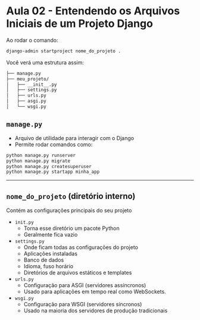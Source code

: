 # Aula 02 - Entendendo os Arquivos Iniciais de um Projeto Django

Ao rodar o comando:

```bash
django-admin startproject nome_do_projeto .
```

Você verá uma estrutura assim:

```bash
├── manage.py
├── meu_projeto/
│   ├── __init__.py
│   ├── settings.py
│   ├── urls.py
│   ├── asgi.py
│   └── wsgi.py
```

## `manage.py`

-   Arquivo de utilidade para interagir com o Django
-   Permite rodar comandos como:

```bash
python manage.py runserver
python manage.py migrate
python manage.py createsuperuser
python manage.py startapp minha_app
```

---

## `nome_do_projeto` (diretório interno)

Contém as configurações principais do seu projeto

-   `init.py`
    -   Torna esse diretório um pacote Python
    -   Geralmente fica vazio
-   `settings.py`
    -   Onde ficam todas as configurações do projeto
    -   Aplicações instaladas
    -   Banco de dados
    -   Idioma, fuso horário
    -   Diretórios de arquivos estáticos e templates
-   `urls.py`
    -   Configuração para ASGI (servidores assíncronos)
    -   Usado para aplicações em tempo real como WebSockets.
-   `wsgi.py`
    -   Configuração para WSGI (servidores síncronos)
    -   Usado na maioria dos servidores de produção tradicionais
